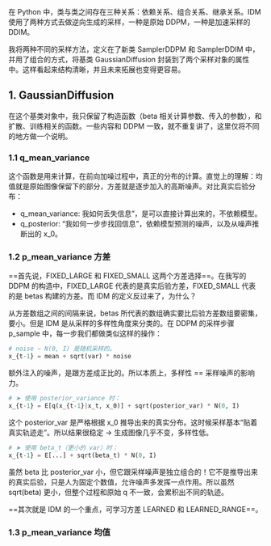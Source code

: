 在 Python 中，类与类之间存在三种关系：依赖关系、组合关系、继承关系。IDM 使用了两种方式去做逆向生成的采样，一种是原始 DDPM，一种是加速采样的 DDIM。

我将两种不同的采样方法，定义在了新类 SamplerDDPM 和 SamplerDDIM 中，并用了组合的方式，将基类 GaussianDiffusion 封装到了两个采样对象的属性中。这样看起来结构清晰，并且未来拓展也变得更容易。

## 1. GaussianDiffusion

在这个基类对象中，我只保留了构造函数（beta 相关计算参数、传入的参数），和扩散、训练相关的函数。一些内容和 DDPM 一致，就不重复讲了，这里仅将不同的地方做一个说明。

### 1.1 q_mean_variance

这个函数是用来计算，在前向加噪过程中，真正的分布的计算。直觉上的理解：均值就是原始图像保留下的部分，方差就是逐步加入的高斯噪声。对比真实后验分布：

- q_mean_variance: 我如何丢失信息”，是可以直接计算出来的，不依赖模型。
- q_posterior: “我如何一步步找回信息”，依赖模型预测的噪声，以及从噪声推断出的 x_0。

### 1.2 p_mean_variance 方差

==首先说，FIXED_LARGE 和 FIXED_SMALL 这两个方差选择==。在我写的 DDPM 的构造中，FIXED_LARGE 代表的是真实后验方差，FIXED_SMALL 代表的是 betas 构建的方差。而 IDM 的定义反过来了，为什么？

从方差数组之间的间隔来说，betas 所代表的数组确实要比后验方差数组要密集，要小。但是 IDM 是从采样的多样性角度来分类的。在 DDPM 的采样步骤 p_sample 中，每一步我们都做类似这样的操作：

```py
# noise ~ N(0, I) 是随机采样的。
x_{t-1} = mean + sqrt(var) * noise
```

额外注入的噪声，是跟方差成正比的。所以本质上，多样性 == 采样噪声的影响力。

```py
# ➤ 使用 posterior_variance 时：
x_{t-1} = E[q(x_{t-1}|x_t, x_0)] + sqrt(posterior_var) * N(0, I)
```

这个 posterior_var 是严格根据 x_0 推导出来的真实分布。这时候采样基本“贴着真实轨迹走”。所以结果很稳定 → 生成图像几乎不变，多样性低。

```py
# ➤ 使用 beta_t（更小的 var）时：
x_{t-1} = E[...] + sqrt(beta_t) * N(0, I)
```

虽然 beta 比 posterior_var 小，但它跟采样噪声是独立组合的！它不是推导出来的真实后验，只是人为固定个数值，允许噪声多发挥一点作用。所以虽然 sqrt(beta) 更小，但整个过程和原始 q 不一致，会累积出不同的轨迹。

==其次就是 IDM 的一个重点，可学习方差 LEARNED 和 LEARNED_RANGE==。

### 1.3 p_mean_variance 均值
